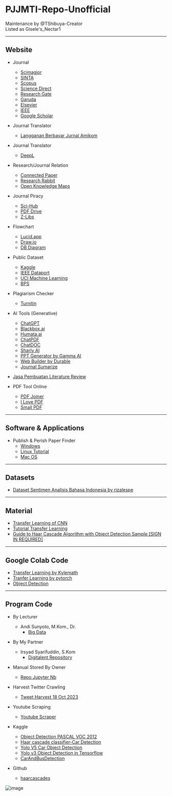 # PJJMTI-Repo-Unofficial
Maintenance by @TShibuya-Creator\
Listed as Gisele's_Nectar1

---
## Website
* Journal
  * [Scimagjor](www.scimagojr.com)
  * [SINTA](https://sinta.kemdikbud.go.id)
  * [Scopus](www.scopus.com)
  * [Science Direct](https://www.sciencedirect.com)
  * [Research Gate](https://www.researchgate.net)
  * [Garuda](https://garuda.kemdikbud.go.id/journal)
  * [Elsevier](https://www.elsevier.com/en-xs)
  * [IEEE](https://www.ieee.org/)
  * [Google Scholar](https://scholar.google.com/)

 * Journal Translator
   * [Langganan Berbayar Jurnal Amikom](https://login.amikom.idm.oclc.org/login)

 * Journal Translator
   * [DeepL](https://www.deepl.com/en/translator)

 * Research/Journal Relation
   * [Connected Paper](https://www.connectedpapers.com/)
   * [Research Rabbit](https://researchrabbitapp.com)
   * [Open Knowledge Maps](https://openknowledgemaps.org)

 * Journal Piracy
   * [Sci-Hub](https://sci-hub.se/)
   * [PDF Drive](https://www.pdfdrive.com/)
   * [Z-Libs](https://z-lib.is/)

* Flowchart
  * [Lucid.app](https://lucid.app/)
  * [Draw.io](https://app.diagrams.net/)
  * [DB Diagram](https://dbdiagram.io/)
 
* Public Dataset
  * [Kaggle](https://www.kaggle.com/)
  * [IEEE Dataport](https://ieee-dataport.org/)
  * [UCI Machine Learning](https://archive.ics.uci.edu/)
  * [BPS](https://www.bps.go.id/)

 * Plagiarism Checker
   * [Turnitin](www.turnitin.com)

* AI Tools (Generative)
  * [ChatGPT](https://chat.openai.com/)
  * [Blackbox.ai](https://www.blackbox.chat/)
  * [Humata.ai](https://www.humata.ai/)
  * [ChatPDF](https://www.chatpdf.com/)
  * [ChatDOC](https://chatdoc.com/)
  * [Sharly AI](https://app.sharly.ai/)
  * [PPT Generator by Gamma AI](https://gamma.app/)
  * [Web Builder by Durable](https://durable.co/)
  * [Journal Sumarize](https://www.producthunt.com/posts/summaverse)

 * [Jasa Pembuatan Literature Review](https://fastwork.id/user/gumilangna/typing-99196731)

* PDF Tool Online
  * [PDF Joiner](https://pdfjoiner.com/)
  * [I Love PDF](https://www.ilovepdf.com/)
  * [Small PDF](https://smallpdf.com/)

---
## Software & Applications
* Publish & Perish Paper Finder
  * [Windows](https://harzing.com/download/PoP8Setup.exe)
  * [Linux Tutorial](https://harzing.com/resources/publish-or-perish/linux)
  * [Mac OS](https://harzing.com/download/PoP8Mac.pkg)
 
---


## Datasets
* [Dataset Sentimen Analisis Bahasa Indonesia by rizalespe](https://github.com/rizalespe/Dataset-Sentimen-Analisis-Bahasa-Indonesia/blob/master/dataset_komentar_instagram_cyberbullying.csv)


---
## Material
* [Transfer Learning of CNN](https://nirbarazida.medium.com/transfer-learning-of-cnn-model-using-google-colab-part-i-62223fbc8bb8)
* [Tutorial Transfer Learning](https://towardsdatascience.com/beginners-guide-to-transfer-learning-on-google-colab-92bb97122801)
* [Guide to Haar Cascade Algorithm with Object Detection Sample [SIGN IN REQUIRED]](https://www.analyticsvidhya.com/blog/2022/04/object-detection-using-haar-cascade-opencv/)


---
## Google Colab Code
* [Transfer Learning by Kylemath](https://colab.research.google.com/github/kylemath/ml4a-guides/blob/master/notebooks/transfer-learning.ipynb)
* [Tranfer Learning by pytorch](https://colab.research.google.com/github/pytorch/tutorials/blob/gh-pages/_downloads/62840b1eece760d5e42593187847261f/transfer_learning_tutorial.ipynb)
* [Object Detection](https://drive.google.com/file/d/1GRRaHladw5kR-UL7yL9qJZo4zBOiTx5l/view?usp=sharing)


---
## Program Code
* By Lecturer
  * Andi Sunyoto, M.Kom., Dr.
    * [Big Data](https://github.com/asetya/BigData)
   
* By My Partner
  * Irsyad Syarifuddin, S.Kom
    * [Digitalent Repository](https://drive.google.com/drive/folders/1xMjTaRB6gtdlQlsUYFqaEDuZfFRItQOY)
   
* Manual Stored By Owner
  * [Repo Jupyter Nb](https://drive.google.com/drive/folders/1HmZxdOMkZwXPYo9DOLBQBqT5PZsHQ2MM?usp=drive_link)
 
* Harvest Twitter Crawling
  * [Tweet Harvest 18 Oct 2023](https://helmisatria.com/blog/cara-mendapatkan-data-twitter-yang-besar/)

* Youtube Scraping
  * [Youtube Scraper](https://fariqi.my.id/blog/2023/10/22/tutorial-youtube-api-v3-menggunakan-python-dan-google-colab/)

* Kaggle
  * [Object Detection PASCAL VOC 2012](https://www.kaggle.com/code/abdelrahmansalem9/object-detection)
  * [Haar cascade classifier-Car Detection](https://www.kaggle.com/code/hamedetezadi/haar-cascade-classifier-car-detection)
  * [Yolo V5 Car Object Detection](https://www.kaggle.com/code/balraj98/yolo-v5-car-object-detection)
  * [Yolo v3 Object Detection in Tensorflow](https://www.kaggle.com/code/aruchomu/yolo-v3-object-detection-in-tensorflow)
  * [CarAndBusDetection](https://www.kaggle.com/datasets/hamedetezadi/carandbusdetection/code)

* Github
  * [haarcascades](https://github.com/opencv/opencv/tree/master/data/haarcascades)
 
 


![image](https://github.com/TShibuya-creator/Repo-Unofficial/assets/147384471/77d2f4ef-0587-4fe8-9176-a86630eb785b)

